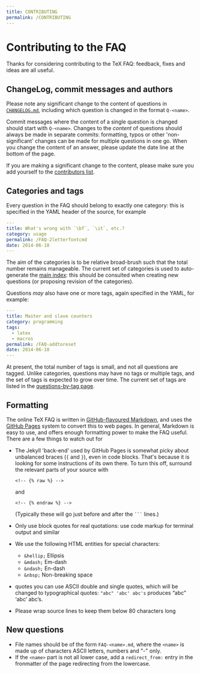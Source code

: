 ```yaml
---
title: CONTRIBUTING
permalink: /CONTRIBUTING
---
```


# Contributing to the FAQ

Thanks for considering contributing to the TeX FAQ: feedback, fixes and ideas are
all useful.

## ChangeLog, commit messages and authors

Please note any significant change to the content of questions in
[`CHANGELOG.md`](CHANGELOG.md), including which question is changed in the
format `Q-<name>`.

Commit messages where the content of a single question is changed should start
with `Q-<name>`. Changes to the _content_ of questions should always be made in
separate commits: formatting, typos or other 'non-significant' changes can be
made for multiple questions in one go. When you change the content of an
answer, please update the date line at the bottom of the page.

If you are making a significant change to the content, please make sure you
add yourself to the [contributors list](AUTHORS.md).

## Categories and tags

Every question in the FAQ should belong to exactly one category: this is
specified in the YAML header of the source, for example
```yaml
---
title: What's wrong with `\bf`, `\it`, etc.?
category: usage
permalink: /FAQ-2letterfontcmd
date: 2014-06-10
---
```
The aim of the categories is to be relative broad-brush such that the total
number remains manageable. The current set of categories is used to
auto-generate the [main index](/): this should be consulted when creating new
questions (or proposing revision of the categories).

Questions _may_ also have one or more tags, again specified in the YAML,
for example:
```yaml
---
title: Master and slave counters
category: programming
tags:
  - latex
  - macros
permalink: /FAQ-addtoreset
date: 2014-06-10
---
```
At present, the total number of tags is small, and not all questions are
tagged. Unlike categories, questions may have no tags or multiple tags, and
the set of tags is expected to grow over time. The current set of tags are
listed in the [questions-by-tag page](/tags).

## Formatting

The online TeX FAQ is written in [GitHub-flavoured
Markdown](https://guides.github.com/features/mastering-markdown/), and uses the
[GitHub Pages](https://pages.github.com/) system to convert this to web pages.
In general, Markdown is easy to use, and offers enough formatting power to make
the FAQ useful. There are a few things to watch out for

- The Jekyll 'back-end' used by GitHub Pages is somewhat picky about unbalanced
  braces (`{` and `}`), even in code blocks. That's because it is looking for
  some instructions of its own there. To turn this off, surround the relevant
  parts of your source with



  <code>&lt;!-- &#x7b;&#x25; raw &#x25;&#x7d; --&gt;</code>

  and

  <code>&lt;!-- &#x7b;&#x25; endraw &#x25;&#x7d; --&gt;</code>


  (Typically these will go just before and after the
  <code>&#96;&#96;&#96;</code> lines.)

- Only use block quotes for real quotations: use code markup for terminal
  output and similar

- We use the following HTML entities for special characters:
  - `&hellip;` Ellipsis
  - `&mdash;` Em-dash
  - `&ndash;` En-dash
  - `&nbsp;` Non-breaking space

- quotes you can use ASCII double and single quotes, which will be changed
  to typographical quotes: `"abc" 'abc' abc's` produces “abc” ‘abc’ abc’s.

- Please wrap source lines to keep them below 80 characters long

## New questions

- File names should be of the form `FAQ-<name>.md`, where the `<name>` is made
  up of characters ASCII letters, numbers and "-" only.
- If the `<name>` part is not all lower case, add a `redirect_from:`
  entry in the fronmatter of the page redirecting from the lowercase.
